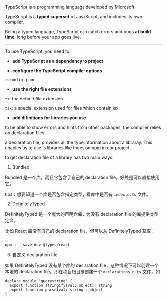 
TypeScript is a programming language developed by Microsoft.

TypeScript is a **typed superset** of JavaScript, and includes its own compiler.

Being a typed language, TypeScript can catch errors and bugs **at build time**, long before your app goes live.

---

To use TypeScript, you need to:

- **add TypeScript as a dependency to project**

- **configure the TypeScript compiler options**

`tsconfig.json`

- **use the right file extensions**

`ts`: the default file extension

`tsx`: a special extension used for files which contain jsx

- **add difinitions for libraries you use**

to be able to show errors and hints from other packages, the compiler relies on declaration files.

a declaration file, provides all the type information about a libraray. This enables us to use js libraries like thoes on npm in our project.

to get declaration file of a library has two main ways:

1. Bundled

Bundled 是一个库，而且它包含了自己的 declaration file。好处是可以直接使用它。

tips：想要知道一个库是否包含指定类型，看库中是否有 `index.d.ts` 文件。

2. DefinitelyTyped

DefinitelyTyped 是一个庞大的声明仓库，为没有 declaration file 的库提供类型定义。

比如 React 库没有自己的 declaration file，但可以从 DefinitelyTyped 获取：

```

npm i --save-dev @types/react

```

3. 自定义 declaration file

如果 DefinitelyTyped 没有某个库的 declaration file，这种情况下可以创建一个本地的 declaration file。即在项目根目录创建一个 `declarations.d.ts` 文件，如

```
declare module 'querystring' {
  export function stringify(val: object): string
  export function parse(val: string): object
}

```
